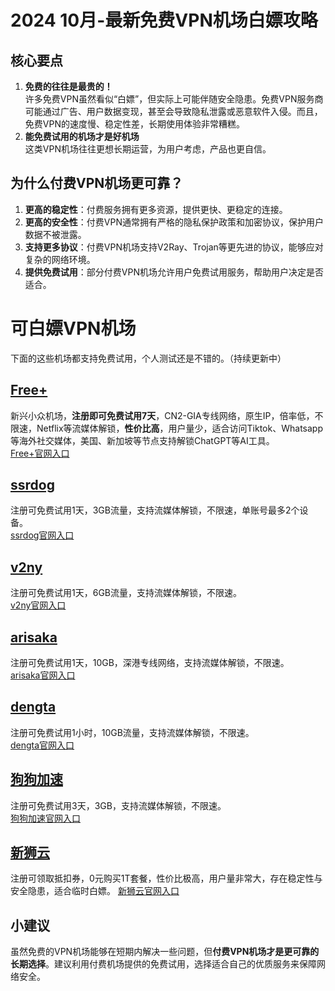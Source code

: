 # 2024 10月-最新免费VPN机场白嫖攻略

## 核心要点
1. **免费的往往是最贵的！**  
  许多免费VPN虽然看似“白嫖”，但实际上可能伴随安全隐患。免费VPN服务商可能通过广告、用户数据变现，甚至会导致隐私泄露或恶意软件入侵。而且，免费VPN的速度慢、稳定性差，长期使用体验非常糟糕。
2. **能免费试用的机场才是好机场**  
   这类VPN机场往往更想长期运营，为用户考虑，产品也更自信。

## 为什么付费VPN机场更可靠？
1. **更高的稳定性**：付费服务拥有更多资源，提供更快、更稳定的连接。
2. **更高的安全性**：付费VPN通常拥有严格的隐私保护政策和加密协议，保护用户数据不被泄露。
3. **支持更多协议**：付费VPN机场支持V2Ray、Trojan等更先进的协议，能够应对复杂的网络环境。
4. **提供免费试用**：部分付费VPN机场允许用户免费试用服务，帮助用户决定是否适合。

# 可白嫖VPN机场
下面的这些机场都支持免费试用，个人测试还是不错的。（持续更新中）  

## [Free+](https://freeplus.top/#/register?code=Iy9JsnkI)

新兴小众机场，**注册即可免费试用7天**，CN2-GIA专线网络，原生IP，倍率低，不限速，Netflix等流媒体解锁，**性价比高**，用户量少，适合访问Tiktok、Whatsapp等海外社交媒体，美国、新加坡等节点支持解锁ChatGPT等AI工具。  
[Free+官网入口](https://freeplus.top/#/register?code=Iy9JsnkI)

## [ssrdog](https://st1.hosbb.com/#/register?code=aSz6LiZu)

注册可免费试用1天，3GB流量，支持流媒体解锁，不限速，单账号最多2个设备。  
[ssrdog官网入口](https://st1.hosbb.com/#/register?code=aSz6LiZu)

## [v2ny](https://www.v2ny.de/)

注册可免费试用1天，6GB流量，支持流媒体解锁，不限速。  
[v2ny官网入口](https://www.v2ny.de/)

## [arisaka](https://arisaka.io/)

注册可免费试用1天，10GB，深港专线网络，支持流媒体解锁，不限速。  
[arisaka官网入口](https://arisaka.io/)

## [dengta](https://dengta.xn--xhq8sm16c5ls.com/)

注册可免费试用1小时，10GB流量，支持流媒体解锁，不限速。  
[dengta官网入口](https://dengta.xn--xhq8sm16c5ls.com/)

## [狗狗加速](https://www.dg5.biz/)

注册可免费试用3天，3GB，支持流媒体解锁，不限速。  
[狗狗加速官网入口](https://www.dg5.biz/)

## [新狮云](https://app.cloudlion.me/)

注册可领取抵扣券，0元购买1T套餐，性价比极高，用户量非常大，存在稳定性与安全隐患，适合临时白嫖。
[新狮云官网入口](https://app.cloudlion.me/)

## 小建议

虽然免费的VPN机场能够在短期内解决一些问题，但**付费VPN机场才是更可靠的长期选择**。建议利用付费机场提供的免费试用，选择适合自己的优质服务来保障网络安全。
